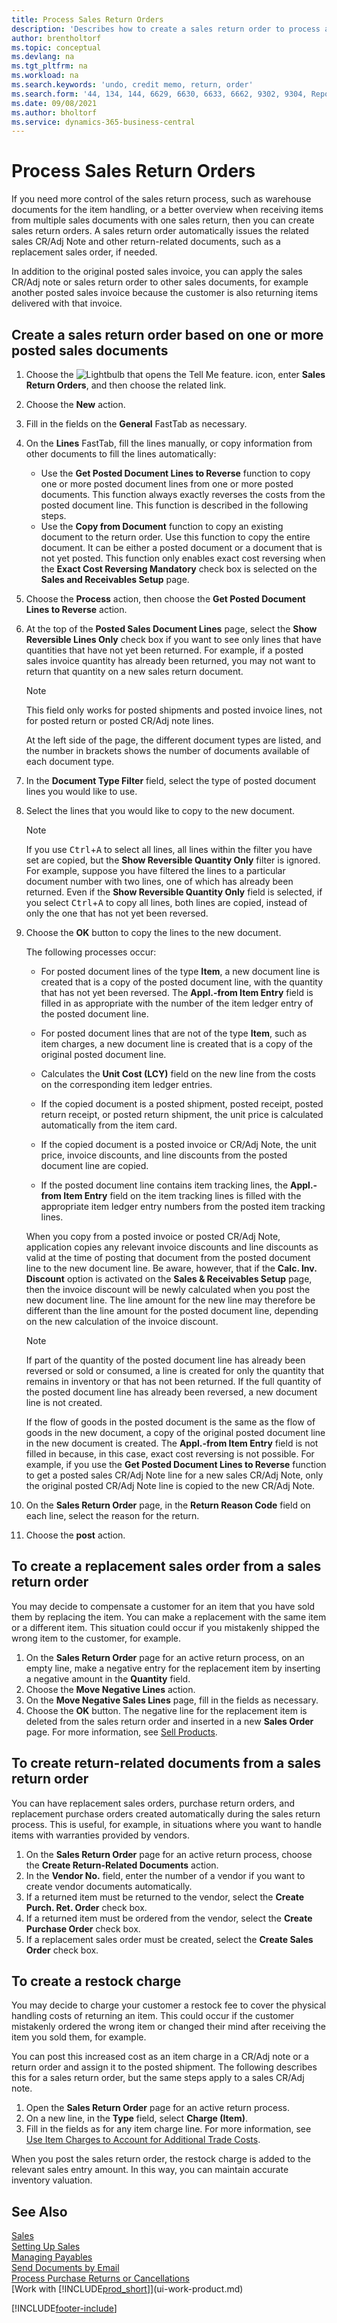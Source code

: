 ```yaml
---
title: Process Sales Return Orders
description: 'Describes how to create a sales return order to process a return, cancellation, or reimbursement for items or services you have been received payment for.'
author: brentholtorf
ms.topic: conceptual
ms.devlang: na
ms.tgt_pltfrm: na
ms.workload: na
ms.search.keywords: 'undo, credit memo, return, order'
ms.search.form: '44, 134, 144, 6629, 6630, 6633, 6662, 9302, 9304, Report_6646'
ms.date: 09/08/2021
ms.author: bholtorf
ms.service: dynamics-365-business-central
---
```

# Process Sales Return Orders  

If you need more control of the sales return process, such as warehouse documents for the item handling, or a better overview when receiving items from multiple sales documents with one sales return, then you can create sales return orders. A sales return order automatically issues the related sales CR/Adj Note and other return-related documents, such as a replacement sales order, if needed.

In addition to the original posted sales invoice, you can apply the sales CR/Adj note or sales return order to other sales documents, for example another posted sales invoice because the customer is also returning items delivered with that invoice.

## Create a sales return order based on one or more posted sales documents  

1. Choose the ![Lightbulb that opens the Tell Me feature.](media/ui-search/search_small.png "Tell me what you want to do") icon, enter **Sales Return Orders**, and then choose the related link.
2. Choose the **New** action.  
3. Fill in the fields on the **General** FastTab as necessary.
4. On the **Lines** FastTab, fill the lines manually, or copy information from other documents to fill the lines automatically:

    - Use the **Get Posted Document Lines to Reverse** function to copy one or more posted document lines from one or more posted documents. This function always exactly reverses the costs from the posted document line. This function is described in the following steps.    
    - Use the **Copy from Document** function to copy an existing document to the return order. Use this function to copy the entire document. It can be either a posted document or a document that is not yet posted. This function only enables exact cost reversing when the **Exact Cost Reversing Mandatory** check box is selected on the **Sales and Receivables Setup** page.  

5. Choose the **Process** action, then choose the **Get Posted Document Lines to Reverse** action.
6. At the top of the **Posted Sales Document Lines** page, select the **Show Reversible Lines Only** check box if you want to see only lines that have quantities that have not yet been returned. For example, if a posted sales invoice quantity has already been returned, you may not want to return that quantity on a new sales return document.

    > [!NOTE]  
    >  This field only works for posted shipments and posted invoice lines, not for posted return or posted CR/Adj note lines.

    At the left side of the page, the different document types are listed, and the number in brackets shows the number of documents available of each document type.

7. In the **Document Type Filter** field, select the type of posted document lines you would like to use.  
8. Select the lines that you would like to copy to the new document.  

    > [!NOTE]  
    >  If you use <kbd>Ctrl</kbd>+<kbd>A</kbd> to select all lines, all lines within the filter you have set are copied, but the **Show Reversible Quantity Only** filter is ignored. For example, suppose you have filtered the lines to a particular document number with two lines, one of which has already been returned. Even if the **Show Reversible Quantity Only** field is selected, if you select <kbd>Ctrl</kbd>+<kbd>A</kbd> to copy all lines, both lines are copied, instead of only the one that has not yet been reversed.  

9. Choose the **OK** button to copy the lines to the new document.  

    The following processes occur:  

    -   For posted document lines of the type **Item**, a new document line is created that is a copy of the posted document line, with the quantity that has not yet been reversed. The **Appl.-from Item Entry** field is filled in as appropriate with the number of the item ledger entry of the posted document line.  

    -   For posted document lines that are not of the type **Item**, such as item charges, a new document line is created that is a copy of the original posted document line.  

    -   Calculates the **Unit Cost (LCY)** field on the new line from the costs on the corresponding item ledger entries.  

    -   If the copied document is a posted shipment, posted receipt, posted return receipt, or posted return shipment, the unit price is calculated automatically from the item card.  

    -   If the copied document is a posted invoice or CR/Adj Note, the unit price, invoice discounts, and line discounts from the posted document line are copied.  

    -   If the posted document line contains item tracking lines, the **Appl.-from Item Entry** field on the item tracking lines is filled with the appropriate item ledger entry numbers from the posted item tracking lines.  

     When you copy from a posted invoice or posted CR/Adj Note, application copies any relevant invoice discounts and line discounts as valid at the time of posting that document from the posted document line to the new document line. Be aware, however, that if the **Calc. Inv. Discount** option is activated on the **Sales & Receivables Setup** page, then the invoice discount will be newly calculated when you post the new document line. The line amount for the new line may therefore be different than the line amount for the posted document line, depending on the new calculation of the invoice discount.  

     > [!NOTE]  
     >  If part of the quantity of the posted document line has already been reversed or sold or consumed, a line is created for only the quantity that remains in inventory or that has not been returned. If the full quantity of the posted document line has already been reversed, a new document line is not created.  
     >   
     >  If the flow of goods in the posted document is the same as the flow of goods in the new document, a copy of the original posted document line in the new document is created. The **Appl.-from Item Entry** field is not filled in because, in this case, exact cost reversing is not possible. For example, if you use the **Get Posted Document Lines to Reverse** function to get a posted sales CR/Adj Note line for a new sales CR/Adj Note, only the original posted CR/Adj Note line is copied to the new CR/Adj Note.  

10. On the **Sales Return Order** page, in the **Return Reason Code** field on each line, select the reason for the return.
11. Choose the **post** action.

## To create a replacement sales order from a sales return order
You may decide to compensate a customer for an item that you have sold them by replacing the item. You can make a replacement with the same item or a different item. This situation could occur if you mistakenly shipped the wrong item to the customer, for example.  

1. On the **Sales Return Order** page for an active return process, on an empty line, make a negative entry for the replacement item by inserting a negative amount in the **Quantity** field.  
2. Choose the **Move Negative Lines** action.
3. On the **Move Negative Sales Lines** page, fill in the fields as necessary.
4. Choose the **OK** button. The negative line for the replacement item is deleted from the sales return order and inserted in a new **Sales Order** page. For more information, see [Sell Products](sales-how-sell-products.md).

## To create return-related documents from a sales return order
You can have replacement sales orders, purchase return orders, and replacement purchase orders created automatically during the sales return process. This is useful, for example, in situations where you want to handle items with warranties provided by vendors.

1. On the **Sales Return Order** page for an active return process, choose the **Create Return-Related Documents** action.
2. In the **Vendor No.** field, enter the number of a vendor if you want to create vendor documents automatically.
3. If a returned item must be returned to the vendor, select the **Create Purch. Ret. Order** check box.
4. If a returned item must be ordered from the vendor, select the **Create Purchase Order** check box.
5. If a replacement sales order must be created, select the **Create Sales Order** check box.

## To create a restock charge
You may decide to charge your customer a restock fee to cover the physical handling costs of returning an item. This could occur if the customer mistakenly ordered the wrong item or changed their mind after receiving the item you sold them, for example.

You can post this increased cost as an item charge in a CR/Adj note or a return order and assign it to the posted shipment. The following describes this for a sales return order, but the same steps apply to a sales CR/Adj note.

1. Open the **Sales Return Order** page for an active return process.
2. On a new line, in the **Type** field, select **Charge (Item)**.  
3. Fill in the fields as for any item charge line. For more information, see [Use Item Charges to Account for Additional Trade Costs](payables-how-assign-item-charges.md).  

When you post the sales return order, the restock charge is added to the relevant sales entry amount. In this way, you can maintain accurate inventory valuation.  

## See Also

[Sales](sales-manage-sales.md)  
[Setting Up Sales](sales-setup-sales.md)  
[Managing Payables](payables-manage-payables.md)  
[Send Documents by Email](ui-how-send-documents-email.md)  
[Process Purchase Returns or Cancellations](purchasing-how-process-purchase-returns-cancellations.md)  
[Work with [!INCLUDE[prod_short](includes/prod_short.md)]](ui-work-product.md)


[!INCLUDE[footer-include](includes/footer-banner.md)]
